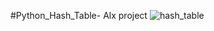 #Python_Hash_Table- Alx project
![hash_table](https://medium.com/codex/hash-tables-hashing-and-collision-handling-8e462950657)
